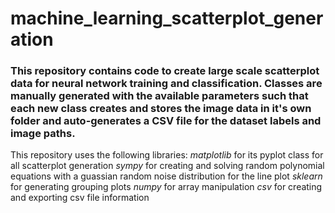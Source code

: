 # machine_learning_scatterplot_generation
### This repository contains code to create large scale scatterplot data for neural network training and classification. Classes are manually generated with the available parameters such that each new class creates and stores the image data in it's own folder and auto-generates a CSV file for the dataset labels and image paths.
This repository uses the following libraries:
*matplotlib* for its pyplot class for all scatterplot generation
*sympy* for creating and solving random polynomial equations with a guassian random noise distribution for the line plot
*sklearn* for generating grouping plots
*numpy* for array manipulation
*csv* for creating and exporting csv file information
